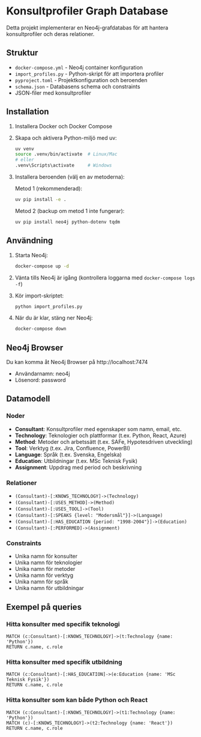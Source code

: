 # Konsultprofiler Graph Database

Detta projekt implementerar en Neo4j-grafdatabas för att hantera konsultprofiler och deras relationer.

## Struktur

- `docker-compose.yml` - Neo4j container konfiguration
- `import_profiles.py` - Python-skript för att importera profiler
- `pyproject.toml` - Projektkonfiguration och beroenden
- `schema.json` - Databasens schema och constraints
- JSON-filer med konsultprofiler

## Installation

1. Installera Docker och Docker Compose
2. Skapa och aktivera Python-miljö med uv:
   ```bash
   uv venv
   source .venv/bin/activate  # Linux/Mac
   # eller
   .venv\Scripts\activate     # Windows
   ```
3. Installera beroenden (välj en av metoderna):

   Metod 1 (rekommenderad):
   ```bash
   uv pip install -e .
   ```

   Metod 2 (backup om metod 1 inte fungerar):
   ```bash
   uv pip install neo4j python-dotenv tqdm
   ```

## Användning

1. Starta Neo4j:
   ```bash
   docker-compose up -d
   ```

2. Vänta tills Neo4j är igång (kontrollera loggarna med `docker-compose logs -f`)

3. Kör import-skriptet:
   ```bash
   python import_profiles.py
   ```

4. När du är klar, stäng ner Neo4j:
   ```bash
   docker-compose down
   ```

## Neo4j Browser

Du kan komma åt Neo4j Browser på http://localhost:7474
- Användarnamn: neo4j
- Lösenord: password

## Datamodell

### Noder

- **Consultant**: Konsultprofiler med egenskaper som namn, email, etc.
- **Technology**: Teknologier och plattformar (t.ex. Python, React, Azure)
- **Method**: Metoder och arbetssätt (t.ex. SAFe, Hypotesdriven utveckling)
- **Tool**: Verktyg (t.ex. Jira, Confluence, PowerBI)
- **Language**: Språk (t.ex. Svenska, Engelska)
- **Education**: Utbildningar (t.ex. MSc Teknisk Fysik)
- **Assignment**: Uppdrag med period och beskrivning

### Relationer

- `(Consultant)-[:KNOWS_TECHNOLOGY]->(Technology)`
- `(Consultant)-[:USES_METHOD]->(Method)`
- `(Consultant)-[:USES_TOOL]->(Tool)`
- `(Consultant)-[:SPEAKS {level: "Modersmål"}]->(Language)`
- `(Consultant)-[:HAS_EDUCATION {period: "1998-2004"}]->(Education)`
- `(Consultant)-[:PERFORMED]->(Assignment)`

### Constraints

- Unika namn för konsulter
- Unika namn för teknologier
- Unika namn för metoder
- Unika namn för verktyg
- Unika namn för språk
- Unika namn för utbildningar

## Exempel på queries

### Hitta konsulter med specifik teknologi
```cypher
MATCH (c:Consultant)-[:KNOWS_TECHNOLOGY]->(t:Technology {name: 'Python'})
RETURN c.name, c.role
```

### Hitta konsulter med specifik utbildning
```cypher
MATCH (c:Consultant)-[:HAS_EDUCATION]->(e:Education {name: 'MSc Teknisk Fysik'})
RETURN c.name, c.role
```

### Hitta konsulter som kan både Python och React
```cypher
MATCH (c:Consultant)-[:KNOWS_TECHNOLOGY]->(t1:Technology {name: 'Python'})
MATCH (c)-[:KNOWS_TECHNOLOGY]->(t2:Technology {name: 'React'})
RETURN c.name, c.role
```